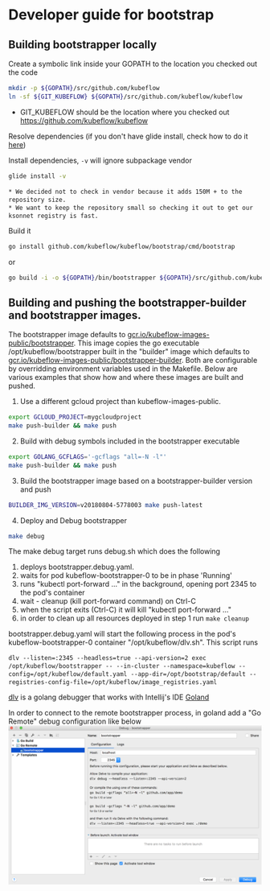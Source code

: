 # Developer guide for bootstrap

## Building bootstrapper locally

Create a symbolic link inside your GOPATH to the location you checked out the code

```sh
mkdir -p ${GOPATH}/src/github.com/kubeflow
ln -sf ${GIT_KUBEFLOW} ${GOPATH}/src/github.com/kubeflow/kubeflow
```

* GIT_KUBEFLOW should be the location where you checked out https://github.com/kubeflow/kubeflow

Resolve dependencies (if you don't have glide install, check how to do it [here](https://github.com/Masterminds/glide/blob/master/README.md#install))

Install dependencies, `-v` will ignore subpackage vendor

```sh
glide install -v
```

	* We decided not to check in vendor because it adds 150M + to the repository size.
	* We want to keep the repository small so checking it out to get our ksonnet registry is fast.

Build it

```sh
go install github.com/kubeflow/kubeflow/bootstrap/cmd/bootstrap
```

or

```sh
go build -i -o ${GOPATH}/bin/bootstrapper ${GOPATH}/src/github.com/kubeflow/kubeflow/bootstrap/cmd/bootstrap/main.go
```

## Building and pushing the bootstrapper-builder and bootstrapper images.  

The bootstrapper image defaults to [gcr.io/kubeflow-images-public/bootstrapper](https://gcr.io/kubeflow-images-public/bootstrapper). 
This image copies the go executable /opt/kubeflow/bootstrapper built in the "builder" image which defaults to 
[gcr.io/kubeflow-images-public/bootstrapper-builder](https://gcr.io/kubeflow-images-public/bootstrapper-builder). 
Both are configurable by overridding environment variables used in the Makefile. Below are various examples that 
show how and where these images are built and pushed.

1. Use a different gcloud project than kubeflow-images-public. 
```sh
export GCLOUD_PROJECT=mygcloudproject 
make push-builder && make push
```

2. Build with debug symbols included in the bootstrapper executable 
```sh
export GOLANG_GCFLAGS='-gcflags "all=-N -l"'
make push-builder && make push
```

3. Build the bootstrapper image based on a bootstrapper-builder version and push 
```sh
BUILDER_IMG_VERSION=v20180804-5778003 make push-latest
```

4. Deploy and Debug bootstrapper 
```sh
make debug
```
The make debug target runs debug.sh which does the following
1. deploys bootstrapper.debug.yaml.
2. waits for pod kubeflow-bootstrapper-0 to be in phase 'Running'
3. runs "kubectl port-forward ..." in the background, opening port 2345 to the pod's container
4. wait - cleanup (kill port-forward command) on Ctrl-C
5. when the script exits (Ctrl-C) it will kill "kubectl port-forward ..." 
6. in order to clean up all resources deployed in step 1 run `make cleanup`

bootstrapper.debug.yaml will start the following process in the pod's kubeflow-bootstrapper-0 container
"/opt/kubeflow/dlv.sh". This script runs
```
dlv --listen=:2345 --headless=true --api-version=2 exec /opt/kubeflow/bootstrapper -- --in-cluster --namespace=kubeflow --config=/opt/kubeflow/default.yaml --app-dir=/opt/bootstrap/default --registries-config-file=/opt/kubeflow/image_registries.yaml
```

[dlv](https://github.com/derekparker/delve) is a golang debugger that works with Intellij's IDE [Goland](https://www.jetbrains.com/go/)

In order to connect to the remote bootstrapper process, in goland add a "Go Remote" debug configuration like below
![bootstrapper](./bootstrapper.png)
